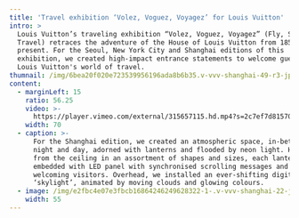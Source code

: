 ```yaml
---
title: 'Travel exhibition ‘Volez, Voguez, Voyagez’ for Louis Vuitton'
intro: >
  Louis Vuitton’s traveling exhibition “Volez, Voguez, Voyagez” (Fly, Sail,
  Travel) retraces the adventure of the House of Louis Vuitton from 1854 to the
  present. For the Seoul, New York City and Shanghai editions of this
  exhibition, we created high-impact entrance statements to welcome guests into
  Louis Vuitton's world of travel.
thumnail: /img/6bea20f020e723539956196ada8b6b35.v-vvv-shanghai-49-r3-jpg.jpg
content:
  - marginLeft: 15
    ratio: 56.25
    video: >-
      https://player.vimeo.com/external/315657115.hd.mp4?s=2c7ef7d81570e7789ba2e6e4141fe416027a3c0b&profile_id=175
    width: 70
  - caption: >-
      For the Shanghai edition, we created an atmospheric space, in-between
      night and day, adorned with lanterns and flooded by neon light. Hanging
      from the ceiling in an assortment of shapes and sizes, each lantern was
      embedded with LED panel with synchronised scrolling messages and graphics,
      welcoming visitors. Overhead, we installed an ever-shifting digital
      ‘skylight’, animated by moving clouds and glowing colours.
  - image: /img/e2fbc4e07e3fbcb16864246249628322-1-.v-vvv-shanghai-22-jpg.jpg
    width: 55
---
```


